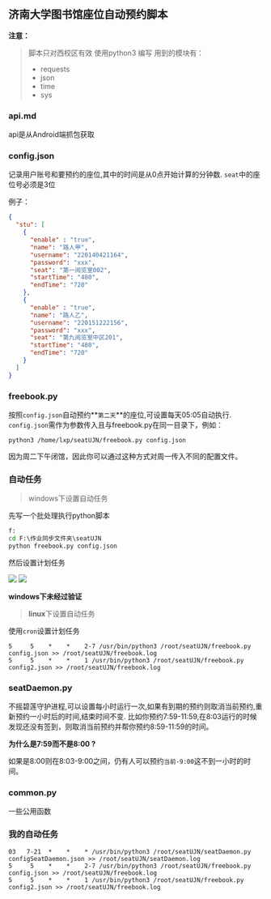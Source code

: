 ## 济南大学图书馆座位自动预约脚本

**注意：**
> 脚本只对西校区有效
> 使用python3 编写
> 用到的模块有：
> - requests
> - json
> - time
> - sys

### api.md
api是从Android端抓包获取

### config.json
记录用户账号和要预约的座位,其中的时间是从0点开始计算的分钟数.
`seat`中的座位号必须是3位

例子：
```json
{
  "stu": [
    {
      "enable" : "true",
      "name": "路人甲",
      "username": "220140421164",
      "password": "xxx",
      "seat": "第一阅览室002",
      "startTime": "480",
      "endTime": "720"
    },
    {
      "enable" : "true",
      "name": "路人乙",
      "username": "220151222156",
      "password": "xxx",
      "seat": "第九阅览室中区201",
      "startTime": "480",
      "endTime": "720"
    }
  ]
}


```


### freebook.py
按照`config.json`自动预约**`第二天`**的座位,可设置每天05:05自动执行.
`config.json`需作为参数传入且与freebook.py在同一目录下，例如：

```shell
python3 /home/lxp/seatUJN/freebook.py config.json
```

因为周二下午闭馆，因此你可以通过这种方式对周一传入不同的配置文件。

### 自动任务

>windows下设置自动任务

先写一个批处理执行python脚本

```bat
f:
cd F:\作业同步文件夹\seatUJN
python freebook.py config.json
```

然后设置计划任务

![](http://p1f1jwe7c.bkt.clouddn.com/18-1-22/42094914.jpg)
![](http://p1f1jwe7c.bkt.clouddn.com/18-1-22/69343034.jpg)

**windows下未经过验证**


>**linux**下设置自动任务

使用`cron`设置计划任务
```
5     5    *    *    2-7 /usr/bin/python3 /root/seatUJN/freebook.py config.json >> /root/seatUJN/freebook.log
5     5    *    *    1 /usr/bin/python3 /root/seatUJN/freebook.py config2.json >> /root/seatUJN/freebook.log
```

### seatDaemon.py
不摇碧莲守护进程,可以设置每小时运行一次,如果有到期的预约则取消当前预约,重新预约一小时后的时间,结束时间不变.
比如你预约7:59-11:59,在8:03运行的时候发现还没有签到，则取消当前预约并帮你预约8:59-11:59的时间。

**为什么是7:59而不是8:00 ?**

如果是8:00则在8:03-9:00之间，仍有人可以预约`当前-9:00`这不到一小时的时间。

### common.py
一些公用函数

### 我的自动任务

```shell
03   7-21  *    *    * /usr/bin/python3 /root/seatUJN/seatDaemon.py configSeatDaemon.json >> /root/seatUJN/seatDaemon.log
5     5    *    *    2-7 /usr/bin/python3 /root/seatUJN/freebook.py config.json >> /root/seatUJN/freebook.log
5     5    *    *    1 /usr/bin/python3 /root/seatUJN/freebook.py config2.json >> /root/seatUJN/freebook.log
```






